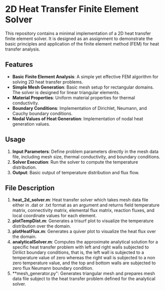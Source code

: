 # 2D Heat Transfer Finite Element Solver

This repository contains a minimal implementation of a 2D heat transfer finite element solver. It is designed as an assignment to demonstrate the basic principles and application of the finite element method (FEM) for heat transfer analysis.

## Features

- **Basic Finite Element Analysis**: A simple yet effective FEM algorithm for solving 2D heat transfer problems.
- **Simple Mesh Generation**: Basic mesh setup for rectangular domains. The solver is designed for linear triangular elements. 
- **Material Properties**: Uniform material properties for thermal conductivity.
- **Boundary Conditions**: Implementation of Dirichlet, Neumann, and Cauchy boundary conditions.
- **Nodal Values of Heat Generation**: Implementation of nodal heat generation values.

## Usage

1. **Input Parameters**: Define problem parameters directly in the mesh data file, including mesh size, thermal conductivity, and boundary conditions.
2. **Solver Execution**: Run the solver to compute the temperature distribution.
3. **Output**: Basic output of temperature distribution and flux flow.

## File Description

1. **heat_2d_solver.m**: Heat transfer solver which takes mesh data file either in .dat or .txt format as an argument and returns field temperature matrix, connectivity matrix, elemental flux matrix, reaction fluxes, and local coordinate values for each element.
2. **plotTempDist.m**: Generates a trisurf plot to visualize the temperature distribution over the domain.
3. **plotHeatFlux.m**: Generates a quiver plot to visualize the heat flux over the domain.
4. **analyticalSolver.m**: Computes the approximate analytical solution for a specific heat transfer problem with left and right walls subjected to Dirilict boundary conditions, that is, the left wall is subjected to a temperature value of zero whereas the right wall is subjected to a non zero temperature value, and the top and bottom walls are subjected to zero flux Neumann boundary condition.
5. **mesh_generator.py": Generates triangular mesh and prepares mesh data file subject to the heat transfer problem defined for the analytical solver.
